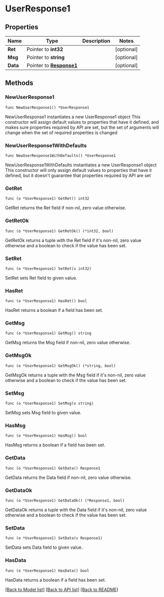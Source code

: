 # UserResponse1

## Properties

Name | Type | Description | Notes
------------ | ------------- | ------------- | -------------
**Ret** | Pointer to **int32** |  | [optional] 
**Msg** | Pointer to **string** |  | [optional] 
**Data** | Pointer to [**Response1**](Response1.md) |  | [optional] 

## Methods

### NewUserResponse1

`func NewUserResponse1() *UserResponse1`

NewUserResponse1 instantiates a new UserResponse1 object
This constructor will assign default values to properties that have it defined,
and makes sure properties required by API are set, but the set of arguments
will change when the set of required properties is changed

### NewUserResponse1WithDefaults

`func NewUserResponse1WithDefaults() *UserResponse1`

NewUserResponse1WithDefaults instantiates a new UserResponse1 object
This constructor will only assign default values to properties that have it defined,
but it doesn't guarantee that properties required by API are set

### GetRet

`func (o *UserResponse1) GetRet() int32`

GetRet returns the Ret field if non-nil, zero value otherwise.

### GetRetOk

`func (o *UserResponse1) GetRetOk() (*int32, bool)`

GetRetOk returns a tuple with the Ret field if it's non-nil, zero value otherwise
and a boolean to check if the value has been set.

### SetRet

`func (o *UserResponse1) SetRet(v int32)`

SetRet sets Ret field to given value.

### HasRet

`func (o *UserResponse1) HasRet() bool`

HasRet returns a boolean if a field has been set.

### GetMsg

`func (o *UserResponse1) GetMsg() string`

GetMsg returns the Msg field if non-nil, zero value otherwise.

### GetMsgOk

`func (o *UserResponse1) GetMsgOk() (*string, bool)`

GetMsgOk returns a tuple with the Msg field if it's non-nil, zero value otherwise
and a boolean to check if the value has been set.

### SetMsg

`func (o *UserResponse1) SetMsg(v string)`

SetMsg sets Msg field to given value.

### HasMsg

`func (o *UserResponse1) HasMsg() bool`

HasMsg returns a boolean if a field has been set.

### GetData

`func (o *UserResponse1) GetData() Response1`

GetData returns the Data field if non-nil, zero value otherwise.

### GetDataOk

`func (o *UserResponse1) GetDataOk() (*Response1, bool)`

GetDataOk returns a tuple with the Data field if it's non-nil, zero value otherwise
and a boolean to check if the value has been set.

### SetData

`func (o *UserResponse1) SetData(v Response1)`

SetData sets Data field to given value.

### HasData

`func (o *UserResponse1) HasData() bool`

HasData returns a boolean if a field has been set.


[[Back to Model list]](../README.md#documentation-for-models) [[Back to API list]](../README.md#documentation-for-api-endpoints) [[Back to README]](../README.md)


